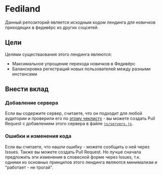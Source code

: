 # Fediland

Данный репозиторий является исходным кодом лендинга для новичков приходящих в федивёрс из других соцсетей.

## Цели

Целями существаования этого лендинга являются:

- Максимальное упрощение перехода новичков в Федивёрс
- Балансировка регистраций новых пользователей между разными инстансами

## Внести вклад

### Добавление сервера

Если вы содержите сервер, считаете, что он подходит для любой аудитории и проверили его по [этому чеклисту](CHECKLIST.md) - вы можете создать Pull Request с добавлением этого сервера в файле [`js/servers.js`](https://github.com/fediland/fediland.github.io/blob/master/js/servers.js).

### Ошибки и изменения кода

Если вы считаете, что нашли ошибку - можете сообщить о ней через Issues. Также вы можете создать Pull Request. Но лучше сначала предложить эти изменения в словесной форме через Issues, т.к. одними из основных принципов этого лендинга являются минимализм и "работает - не трогай".
